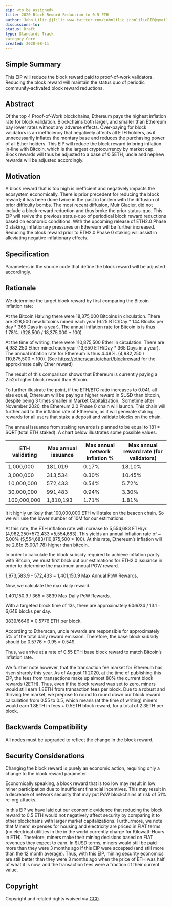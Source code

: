 ```yaml
---
eip: <to be assigned>
title: 2020 Block Reward Reduction to 0.5 ETH
author: John Lilic @jlilic www.twitter.com/johnlilic johnlilicEIP@gmail.com, Jerome de Tychey @jdetychey Others
discussions-to: 
status: Draft
type: Standards Track
category Core
created: 2020-08-11
---
```



## Simple Summary

This EIP will reduce the block reward paid to proof-of-work validators.  Reducing the block reward will maintain the status quo of periodic community-activated block reward reductions.  

## Abstract
Of the top 4 Proof-of-Work blockchains, Ethereum pays the highest inflation rate for block validation.  Blockchains both larger, and smaller than Ethereum pay lower rates without any adverse effects.  Over-paying for block validators is an inefficiency that negatively affects all ETH holders, as it unnecessarily inflates the montary base and reduces the purchasing power of all Ether holders.   This EIP will reduce the block reward to bring inflation in-line with Bitcoin, which is the largest cryptocurrency by market cap.   Block rewards will thus be adjusted to a base of 0.5ETH, uncle and nephew rewards will be adjusted accordingly.    

## Motivation

A block reward that is too high is inefficient and negatively impacts the ecosystem economically. There is prior precedent for reducing the block reward; it has been done twice in the past in tandem with the diffusion of prior difficulty bombs.  The most recent diffusion, Muir Glacier, did not include a block reward reduction and thus broke the prior status-quo.  This EIP will revive the previous status-quo of periodical block reward reductions based on economic conditions.   With the upcoming release of ETH2.0 Phase 0 staking, inflationary pressures on Ethereum will be further increased.  Reducing the block reward prior to ETH2.0 Phase 0 staking will assist in alleviating negative inflationary effects.

## Specification
Parameters in the source code that define the block reward will be adjusted accordingly.

## Rationale
We determine the target block reward by first comparing the Bitcoin inflation rate:

At the Bitcoin Halving there were 18,375,000 Bitcoins in circulation.   There are 328,500 new bitcoins mined each year (6.25 BTC/Day * 144 Blocks per day * 365 Days in a year).  The annual inflation rate for Bitcoin is is thus  1.78%. (328,500 / 18,375,000 * 100) 

At the time of writing, there were 110,875,500 Ether in circulation.  There are 4,982,250 Ether mined each year (13,650 ETH/Day * 365 Days in a year).  The annual inflation rate for Ethereum is thus 4.49%.  (4,982,250 / 110,875,500 * 100). (See https://etherscan.io/chart/blockreward for the approximate daily Ether reward)

The result of this comparison shows that Ethereum is currently paying a 2.52x higher block reward than Bitcoin.

To further illustrate the point, if the ETH/BTC ratio increases to 0.041, all else equal, Ethereum will be paying a higher reward in $USD than bitcoin, despite being 3 times smaller in Market Capitalization.
 Sometime after November 2020, the Ethereum 2.0 Phase 0 chain will launch.  This chain will further add to the inflation rate of Ethereum, as it will generate staking rewards for all users that stake a deposit and validate blocks on the chain. 

The annual issuance from staking rewards is planned to be equal to 181 * SQRT(total ETH staked).  A chart below illustrates some possible values.

| ETH validating | Max annual issuance | Max annual network inflation % |Max annual reward rate (for validators) |
| ------ | ------ | ------ | ------ |
|1,000,000	| 181,019|	0.17%|	18.10%|
|3,000,000	| 313,534|	0.30%|	10.45%|
|10,000,000	| 572,433|	0.54%|	5.72%|
|30,000,000	| 991,483|	0.94%|	3.30%|
|100,000,000|1,810,193|	1.71%|	1.81%|

It it highly unlikely that 100,000,000 ETH will stake on the beacon chain.  So we will use the lower number of 10M for our estimations.

At this rate, the ETH inflation rate will increase to  5,554,683 ETH/yr. (4,982,250+572,433 =5,554,683). This yields an annual inflation rate of  ~ 5.00% (5,554,683/110,875,500 * 100). At this rate, Ethereum’s inflation will be 2.81x (5.00/1.78) higher than bitcoin.

In order to calculate the block subsidy required to achieve inflation parity with Bitcoin, we must first back out our estimations for ETH2.0 issuance in order to determine the maximum annual POW reward.  

1,973,583.9 - 572,433 = 1,401,150.9 Max Annual PoW Rewards.

Now, we calculate the max daily reward.

1,401,150.9 / 365 = 3839 Max Daily PoW Rewards.

With a targeted block time of 13s, there are approximately 60*60*24 / 13.1 = 6,646 blocks per day.

3839/6646 = 0.5776 ETH per block.

According to Etherscan, uncle rewards are responsible for approximately 5% of the total daily reward emission. Therefore, the base block subsidy should be 0.5776 * 0.95 = 0.549.

Thus, we arrive at a rate of 0.55 ETH base block reward to match Bitcoin’s inflation rate. 

We further note however, that the transaction fee market for Ethereum has risen sharply this year. As of August 11 2020, at the time of publishing this EIP, the fees from transactions make up almost 80% the current block rewards (2ETH). Thus, even if the block reward was set to zero, miners would still earn 1.8ETH from transaction fees per block.  Due to a robust and thriving fee market, we prepose to round to round down our block reward calculation from 0.55 to 0.5, which means (at the time of writing) miners would earn 1.8ETH in fees + 0.5ETH block reward, for a total of 2.3ETH per block. 


## Backwards Compatibility
All nodes must be upgraded to reflect the change in the block reward.



## Security Considerations
Changing the block reward is purely an economic action, requiring only a change to the block reward parameter.

Economically speaking, a block reward that is too low may result in low miner participation due to insufficient financial incentives.  This may result in a decrease of network security that may put PoW blockchains at risk of 51% re-org attacks. 

In this EIP we have laid out our economic evidence that reducing the block reward to 0.5 ETH would not negatively affect security by comparing it to other blockchains with larger market capitalizations.  Furthurmore, we note that Miners' expenses for housing and electricity are priced in FIAT terms (no electrical utilities in the in the world currently charge for Kilowatt-Hours in ETH). Therefore, miners make their mining decisions based on FIAT revenues they expect to earn. In $USD terms, miners would still be paid more than they were 3 months ago if this EIP were accepted (and still more than the 12 month average).  Thus, with this EIP, mining security economics are still better than they were 3 months ago when the price of ETH was half of what it is now, and the transaction fees were a fraction of their current value. 

## Copyright
Copyright and related rights waived via [CC0](https://creativecommons.org/publicdomain/zero/1.0/).


